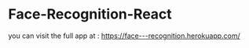 # Face-Recognition-React
you can visit the full app at : 
https://face---recognition.herokuapp.com/
